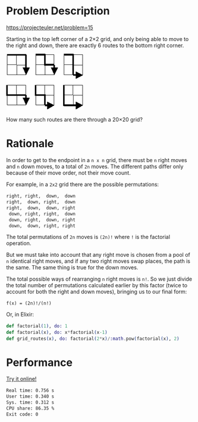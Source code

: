 # Problem Description

https://projecteuler.net/problem=15

Starting in the top left corner of a 2×2 grid, and only being able to move to the right and down, there are exactly 6 routes to the bottom right corner.

![Grid Routes](p015.gif)

How many such routes are there through a 20×20 grid?

# Rationale

In order to get to the endpoint in a `n x n` grid, there must be `n` right moves and `n` down moves, to a total of `2n` moves. The different paths differ only because of their move order, not their move count.

For example, in a `2x2` grid there are the possible permutations:

    right, right,  down,  down
    right,  down, right,  down
    right,  down,  down, right
     down, right, right,  down
     down, right,  down, right
     down,  down, right, right
    

The total permutations of `2n` moves is `(2n)!` where `!` is the factorial operation.

But we must take into account that any right move is chosen from a pool of `n` identical right moves, and if any two right moves swap places, the path is the same. The same thing is true for the down moves.

The total possible ways of rearranging `n` right moves is `n!`. So we just divide the total number of permutations calculated earlier by this factor (twice to account for both the right and down moves), bringing us to our final form:

    f(x) = (2n)!/(n!)
    
Or, in Elixir:

```elixir
def factorial(1), do: 1
def factorial(x), do: x*factorial(x-1)
def grid_routes(x), do: factorial(2*x)/:math.pow(factorial(x), 2)
```

# Performance

[Try it online!](https://tio.run/##ZZDNCsIwEITveYoVL41o/8CLB@/iQd@gVLOtgZjIJtEcfPfaxgoBrzPzzbCLSgZJw7BcFN5ScZG6QP0EjDIT2N2N8ArhTOai8F5WWxCGAYzOA7r26gzJVmUVX4/6Dqp/K3B43VCDtI3UDnukSWq1gAB7KL9cWCXApuLs19OTFA0Z79BOWNyGpL1eBV5k6VraxHmMv/dwRNKockdeX7NJRS3mEbBGPTGbL0gH65KzmDuc8od3NvlCHiE2DB8)

```
Real time: 0.756 s
User time: 0.340 s
Sys. time: 0.312 s
CPU share: 86.35 %
Exit code: 0
```
